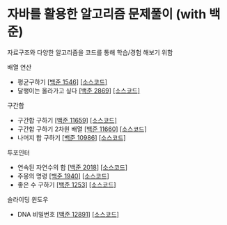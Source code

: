 # 자바를 활용한 알고리즘 문제풀이 (with 백준)
자료구조와 다양한 알고리즘을 코드를 통해 학습/경험 해보기 위함

배열 연산
* 평균구하기 [[백준 1546]](https://www.acmicpc.net/problem/1546) [[소스코드]](/src/study_algorithm/P1546.java)
* 달팽이는 올라가고 싶다 [[백준 2869]](https://www.acmicpc.net/problem/2869) [[소스코드]](/src/study_algorithm/P2869.java)

구간합
* 구간합 구하기 [[백준 11659]](https://www.acmicpc.net/problem/11659) [[소스코드]](/src/study_algorithm/P11659.java)
* 구간합 구하기 2차원 배열 [[백준 11660]](https://www.acmicpc.net/problem/11660) [[소스코드]](/src/study_algorithm/P11660.java)
* 나머지 합 구하기 [[백준 10986]](https://www.acmicpc.net/problem/10986) [[소스코드]](/src/study_algorithm/P10986.java)

투포인터
* 연속된 자연수의 합 [[백준 2018]](https://www.acmicpc.net/problem/2018) [[소스코드]](/src/study_algorithm/P2018.java)
* 주몽의 명령 [[백준 1940]](https://www.acmicpc.net/problem/1940) [[소스코드]](/src/study_algorithm/P1940.java)
* 좋은 수 구하기 [[백준 1253]](https://www.acmicpc.net/problem/1253) [[소스코드]](/src/study_algorithm/P1253.java)

슬라이딩 윈도우
* DNA 비밀번호 [[백준 12891]](https://www.acmicpc.net/problem/12891) [[소스코드]](/src/study_algorithm/P12891.java)


